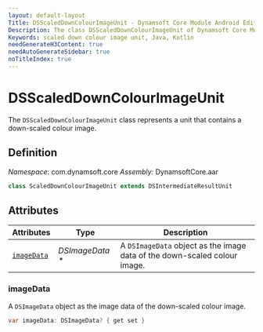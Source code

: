 ```yaml
---
layout: default-layout
Title: DSScaledDownColourImageUnit - Dynamsoft Core Module Android Edition API Reference
Description: The class DSScaledDownColourImageUnit of Dynamsoft Core Module represents a unit that contains a down-scaled colour image.
Keywords: scaled down colour image unit, Java, Kotlin
needGenerateH3Content: true
needAutoGenerateSidebar: true
noTitleIndex: true
---
```


# DSScaledDownColourImageUnit

The `DSScaledDownColourImageUnit` class represents a unit that contains a down-scaled colour image.

## Definition

*Namespace*: com.dynamsoft.core
*Assembly:* DynamsoftCore.aar

```java
class ScaledDownColourImageUnit extends DSIntermediateResultUnit
```

## Attributes

| Attributes | Type | Description |
| ---------- | ---- | ----------- |
| [`imageData`](#imagedata) | *DSImageData \** | A `DSImageData` object as the image data of the down-scaled colour image. |

### imageData

A `DSImageData` object as the image data of the down-scaled colour image.

```java
var imageData: DSImageData? { get set }
```
